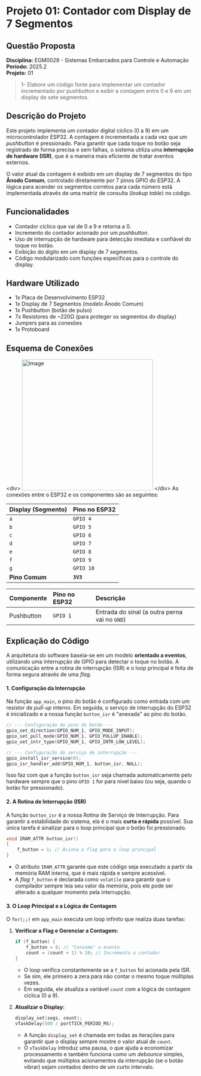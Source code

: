 # Projeto 01: Contador com Display de 7 Segmentos

## Questão Proposta

**Disciplina:** EGM0029 - Sistemas Embarcados para Controle e Automação  
**Período:** 2025.2  
**Projeto:** 01

> 1- Elabore um código fonte para implementar um contador incrementado por pushbutton e exibir a contagem entre 0 e 9 em um display de sete segmentos.

## Descrição do Projeto

Este projeto implementa um contador digital cíclico (0 a 9) em um microcontrolador ESP32. A contagem é incrementada a cada vez que um *pushbutton* é pressionado. Para garantir que cada toque no botão seja registrado de forma precisa e sem falhas, o sistema utiliza uma **interrupção de hardware (ISR)**, que é a maneira mais eficiente de tratar eventos externos.

O valor atual da contagem é exibido em um display de 7 segmentos do tipo **Ânodo Comum**, controlado diretamente por 7 pinos GPIO do ESP32. A lógica para acender os segmentos corretos para cada número está implementada através de uma matriz de consulta (*lookup table*) no código.

## Funcionalidades

  - Contador cíclico que vai de 0 a 9 e retorna a 0.
  - Incremento do contador acionado por um *pushbutton*.
  - Uso de interrupção de hardware para detecção imediata e confiável do toque no botão.
  - Exibição do dígito em um display de 7 segmentos.
  - Código modularizado com funções específicas para o controle do display.

## Hardware Utilizado

  - 1x Placa de Desenvolvimento ESP32
  - 1x Display de 7 Segmentos (modelo Ânodo Comum)
  - 1x Pushbutton (botão de pulso)
  - 7x Resistores de \~220Ω (para proteger os segmentos do display)
  - Jumpers para as conexões
  - 1x Protoboard

## Esquema de Conexões

\<div\>
<img width="350" height="350" alt="Image" src="https://github.com/user-attachments/assets/b29ed7ee-ad37-4379-9e93-1637aa2c799c" />
\</div\>
As conexões entre o ESP32 e os componentes são as seguintes:

| Display (Segmento) | Pino no ESP32 |
| :----------------- | :------------ |
| `a`                | `GPIO 4`      |
| `b`                | `GPIO 5`      |
| `c`                | `GPIO 6`      |
| `d`                | `GPIO 7`      |
| `e`                | `GPIO 8`      |
| `f`                | `GPIO 9`      |
| `g`                | `GPIO 10`     |
| **Pino Comum** | **`3V3`** |

| Componente | Pino no ESP32 | Descrição                                  |
| :--------- | :------------ | :----------------------------------------- |
| Pushbutton | `GPIO 1`      | Entrada do sinal (a outra perna vai no `GND`) |

## Explicação do Código

A arquitetura do software baseia-se em um modelo **orientado a eventos**, utilizando uma interrupção de GPIO para detectar o toque no botão. A comunicação entre a rotina de interrupção (ISR) e o loop principal é feita de forma segura através de uma *flag*.

#### 1\. Configuração da Interrupção

Na função `app_main`, o pino do botão é configurado como entrada com um resistor de *pull-up* interno. Em seguida, o serviço de interrupção do ESP32 é inicializado e a nossa função `button_isr` é "anexada" ao pino do botão.

```c
// --- Configuração do pino do botão ---
gpio_set_direction(GPIO_NUM_1, GPIO_MODE_INPUT);
gpio_set_pull_mode(GPIO_NUM_1, GPIO_PULLUP_ENABLE);
gpio_set_intr_type(GPIO_NUM_1, GPIO_INTR_LOW_LEVEL);

// --- Configuração do serviço de interrupção ---
gpio_install_isr_service(0);
gpio_isr_handler_add(GPIO_NUM_1, button_isr, NULL);
```

Isso faz com que a função `button_isr` seja chamada automaticamente pelo hardware sempre que o pino `GPIO 1` for para nível baixo (ou seja, quando o botão for pressionado).

#### 2\. A Rotina de Interrupção (ISR)

A função `button_isr` é a nossa Rotina de Serviço de Interrupção. Para garantir a estabilidade do sistema, ela é o mais **curta e rápida** possível. Sua única tarefa é sinalizar para o loop principal que o botão foi pressionado.

```c
void IRAM_ATTR button_isr()
{
    f_button = 1; // Aciona a flag para o loop principal
}
```

  - O atributo `IRAM_ATTR` garante que este código seja executado a partir da memória RAM interna, que é mais rápida e sempre acessível.
  - A *flag* `f_button` é declarada como `volatile` para garantir que o compilador sempre leia seu valor da memória, pois ele pode ser alterado a qualquer momento pela interrupção.

#### 3\. O Loop Principal e a Lógica de Contagem

O `for(;;)` em `app_main` executa um loop infinito que realiza duas tarefas:

1.  **Verificar a Flag e Gerenciar a Contagem:**

    ```c
    if (f_button) {
        f_button = 0; // "Consome" o evento
        count = (count + 1) % 10; // Incrementa o contador
    }
    ```

      - O loop verifica constantemente se a `f_button` foi acionada pela ISR.
      - Se sim, ele primeiro a zera para não contar o mesmo toque múltiplas vezes.
      - Em seguida, ele atualiza a variável `count` com a lógica de contagem cíclica (0 a 9).

2.  **Atualizar o Display:**

    ```c
    display_set(segs, count);
    vTaskDelay(500 / portTICK_PERIOD_MS);
    ```

      - A função `display_set` é chamada em todas as iterações para garantir que o display sempre mostre o valor atual de `count`.
      - O `vTaskDelay` introduz uma pausa, o que ajuda a economizar processamento e também funciona como um *debounce* simples, evitando que múltiplos acionamentos da interrupção (se o botão vibrar) sejam contados dentro de um curto intervalo.

